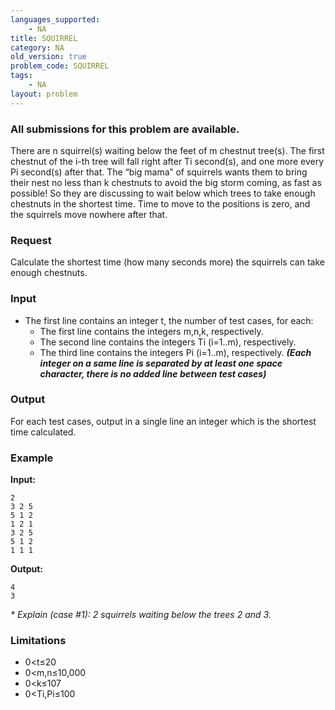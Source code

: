 ```yaml
---
languages_supported:
    - NA
title: SQUIRREL
category: NA
old_version: true
problem_code: SQUIRREL
tags:
    - NA
layout: problem
---
```

###  All submissions for this problem are available. 

There are n squirrel(s) waiting below the feet of m chestnut tree(s). The first chestnut of the i-th tree will fall right after Ti second(s), and one more every Pi second(s) after that. The “big mama” of squirrels wants them to bring their nest no less than k chestnuts to avoid the big storm coming, as fast as possible! So they are discussing to wait below which trees to take enough chestnuts in the shortest time. Time to move to the positions is zero, and the squirrels move nowhere after that.

### Request

Calculate the shortest time (how many seconds more) the squirrels can take enough chestnuts.

### Input

- The first line contains an integer t, the number of test cases, for each: 
  - The first line contains the integers m,n,k, respectively.
  - The second line contains the integers Ti (i=1..m), respectively.
  - The third line contains the integers Pi (i=1..m), respectively.
**_(Each integer on a same line is separated by at least one space character, there is no added line between test cases)_**
### Output

For each test cases, output in a single line an integer which is the shortest time calculated.

### Example

**Input:**

```
2
3 2 5
5 1 2
1 2 1
3 2 5
5 1 2
1 1 1

```
**Output:**

```
4
3

```
_\* Explain (case #1): 2 squirrels waiting below the trees 2 and 3._

### Limitations

- 0<t≤20
- 0<m,n≤10,000
- 0<k≤107
- 0<Ti,Pi≤100